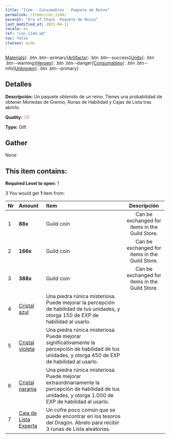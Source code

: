 ```yaml
---
title: "Item - Consumables - Paquete de Reino"
permalink: /Items/con_1144/
excerpt: "Era of Chaos  Paquete de Reino"
last_modified_at: 2021-04-11
locale: es
ref: "con_1144.md"
toc: false
classes: wide
---
```

 [Materials](/es/Items/){: .btn .btn--primary}[Artifacts](/es/Items/Artifacts/){: .btn .btn--success}[Units](/es/Items/Units/){: .btn .btn--warning}[Heroes](/es/Items/Heroes/){: .btn .btn--danger}[Consumables](/es/Items/Consumables/){: .btn .btn--info}[Unknown](/es/Items/Unknown/){: .btn .btn--primary}

## Detalles
 **Descripción:** Un paquete obtenido de un reino. Tienes una probabilidad de obtener Monedas de Gremio, Runas de Habilidad y Cajas de Lista tras abrirlo.

 **Quality:** <span style="color: #DA70D6">OK</span>

 **Type:** Gift

## Gather

  None

## This item contains:

 **Required Level to open:** 1

 3 You would get **1** item  from:

  | Nr | Amount |     Item    | Descripción |
  |:---|:-------|:------------|:-----------:|
  | 1 |  **88x** | Guild coin | Can be exchanged for items in the Guild Store.  | 
  | 2 |  **166x** | Guild coin | Can be exchanged for items in the Guild Store.  | 
  | 3 |  **388x** | Guild coin | Can be exchanged for items in the Guild Store.  | 
  | 4 | [Cristal azul](/es/Items/con_716/) | Una piedra rúnica misteriosa. Puede mejorar la percepción de habilidad de tus unidades, y otorga 150 de EXP de habilidad al usarlo. | 
  | 5 | [Cristal violeta](/es/Items/con_720/) | Una piedra rúnica misteriosa. Puede mejorar significativamente la percepción de habilidad de tus unidades, y otorga 450 de EXP de habilidad al usarlo. | 
  | 6 | [Cristal naranja](/es/Items/con_730/) | Una piedra rúnica misteriosa. Puede mejorar extraordinariamente la percepción de habilidad de tus unidades, y otorga 1.000 de EXP de habilidad al usarlo. | 
  | 7 | [Caja de Lista Experta](/es/Items/con_770/) | Un cofre poco común que se puede encontrar en los tesoros del Dragón. Ábrelo para recibir 3 runas de Lista aleatorias. | 
